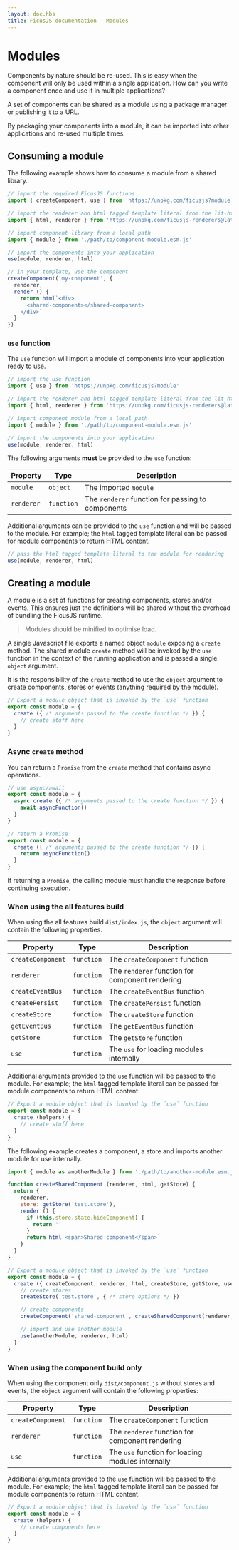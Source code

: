 ```yaml
---
layout: doc.hbs
title: FicusJS documentation - Modules
---
```

# Modules

Components by nature should be re-used.
This is easy when the component will only be used within a single application.
How can you write a component once and use it in multiple applications?

A set of components can be shared as a module using a package manager or publishing it to a URL.

By packaging your components into a module, it can be imported into other applications and re-used multiple times.

## Consuming a module

The following example shows how to consume a module from a shared library.

```js
// import the required FicusJS functions
import { createComponent, use } from 'https://unpkg.com/ficusjs?module'

// import the renderer and html tagged template literal from the lit-html library
import { html, renderer } from 'https://unpkg.com/ficusjs-renderers@latest/dist/lit-html.js'

// import component library from a local path
import { module } from './path/to/component-module.esm.js'

// import the components into your application
use(module, renderer, html)

// in your template, use the component
createComponent('my-component', {
  renderer,
  render () {
    return html`<div>
      <shared-component></shared-component>
    </div>`
  }
})
```

### `use` function

The `use` function will import a module of components into your application ready to use.

```js
// import the use function
import { use } from 'https://unpkg.com/ficusjs?module'

// import the renderer and html tagged template literal from the lit-html library
import { html, renderer } from 'https://unpkg.com/ficusjs-renderers@latest/dist/lit-html.js'

// import component module from a local path
import { module } from './path/to/component-module.esm.js'

// import the components into your application
use(module, renderer, html)
```

The following arguments **must** be provided to the `use` function:

| Property | Type | Description |
| --- | --- | --- |
| `module` | `object` | The imported `module` |
| `renderer` | `function` | The `renderer` function for passing to components |

Additional arguments can be provided to the `use` function and will be passed to the module. For example; the `html` tagged template literal can be passed for module components to return HTML content.

```js
// pass the html tagged template literal to the module for rendering
use(module, renderer, html)
```

## Creating a module

A module is a set of functions for creating components, stores and/or events.
This ensures just the definitions will be shared without the overhead of bundling the FicusJS runtime.

> Modules should be minified to optimise load.

A single Javascript file exports a named object `module` exposing a `create` method.
The shared module `create` method will be invoked by the `use` function in the context of the running application and is passed a single `object` argument.

It is the responsibility of the `create` method to use the `object` argument to create components, stores or events (anything required by the module).

```js
// Export a module object that is invoked by the `use` function
export const module = {
  create ({ /* arguments passed to the create function */ }) {
    // create stuff here
  }
}
```

### Async `create` method

You can return a `Promise` from the `create` method that contains async operations.

```js
// use async/await
export const module = {
  async create ({ /* arguments passed to the create function */ }) {
    await asyncFunction()
  }
}

// return a Promise
export const module = {
  create ({ /* arguments passed to the create function */ }) {
    return asyncFunction()
  }
}
```

If returning a `Promise`, the calling module must handle the response before continuing execution.

### When using the all features build

When using the all features build `dist/index.js`, the `object` argument will contain the following properties.

| Property | Type | Description |
| --- | --- | --- |
| `createComponent` | `function` | The `createComponent` function |
| `renderer` | `function` | The `renderer` function for component rendering |
| `createEventBus` | `function` | The `createEventBus` function |
| `createPersist` | `function` | The `createPersist` function |
| `createStore` | `function` | The `createStore` function |
| `getEventBus` | `function` | The `getEventBus` function |
| `getStore` | `function` | The `getStore` function |
| `use` | `function` | The `use` for loading modules internally |

Additional arguments provided to the `use` function will be passed to the module. For example; the `html` tagged template literal can be passed for module components to return HTML content.

```js
// Export a module object that is invoked by the `use` function
export const module = {
  create (helpers) {
    // create stuff here
  }
}
```

The following example creates a component, a store and imports another module for use internally.

```js
import { module as anotherModule } from './path/to/another-module.esm.js'

function createSharedComponent (renderer, html, getStore) {
  return {
    renderer,
    store: getStore('test.store'),
    render () {
      if (this.store.state.hideComponent) {
        return ''
      }
      return html`<span>Shared component</span>`
    }
  }
}

// Export a module object that is invoked by the `use` function
export const module = {
  create ({ createComponent, renderer, html, createStore, getStore, use }) {
    // create stores
    createStore('test.store', { /* store options */ })

    // create components
    createComponent('shared-component', createSharedComponent(renderer, html, getStore))

    // import and use another module
    use(anotherModule, renderer, html)
  }
}
```

### When using the component build only

When using the component only `dist/component.js` without stores and events, the `object` argument will contain the following properties:

| Property | Type | Description |
| --- | --- | --- |
| `createComponent` | `function` | The `createComponent` function |
| `renderer` | `function` | The `renderer` function for component rendering |
| `use` | `function` | The `use` function for loading modules internally |

Additional arguments provided to the `use` function will be passed to the module. For example; the `html` tagged template literal can be passed for module components to return HTML content.

```js
// Export a module object that is invoked by the `use` function
export const module = {
  create (helpers) {
    // create components here
  }
}
```
